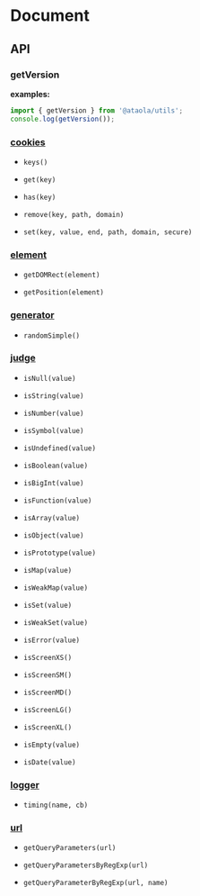 # Document

## API

### getVersion

**examples:**

```javascript
import { getVersion } from '@ataola/utils';
console.log(getVersion());
```

### [cookies](./cookies.md)

- `keys()`

- `get(key)`

- `has(key)`

- `remove(key, path, domain)`

- `set(key, value, end, path, domain, secure)`

### [element](./element.md)

- `getDOMRect(element)`

- `getPosition(element)`

### [generator](./generator.md)

- `randomSimple()`

### [judge](./judge.md)

- `isNull(value)`

- `isString(value)`

- `isNumber(value)`

- `isSymbol(value)`

- `isUndefined(value)`

- `isBoolean(value)`

- `isBigInt(value)`

- `isFunction(value)`

- `isArray(value)`

- `isObject(value)`

- `isPrototype(value)`

- `isMap(value)`

- `isWeakMap(value)`

- `isSet(value)`

- `isWeakSet(value)`

- `isError(value)`

- `isScreenXS()`

- `isScreenSM()`

- `isScreenMD()`

- `isScreenLG()`

- `isScreenXL()`

- `isEmpty(value)`

- `isDate(value)`

### [logger](./logger.md)

- `timing(name, cb)`

### [url](./url.md)

- `getQueryParameters(url)`

- `getQueryParametersByRegExp(url)`

- `getQueryParameterByRegExp(url, name)`

